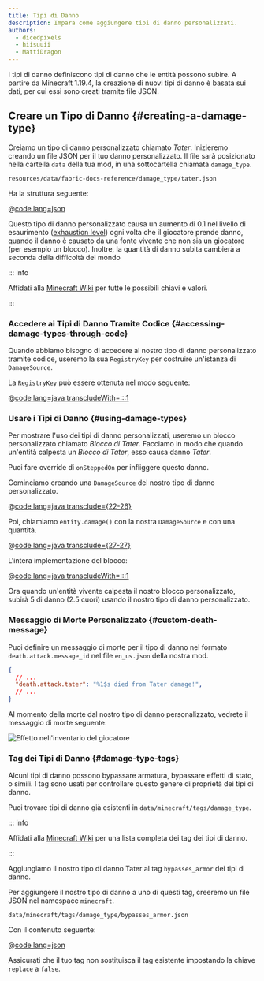 ```yaml
---
title: Tipi di Danno
description: Impara come aggiungere tipi di danno personalizzati.
authors:
  - dicedpixels
  - hiisuuii
  - MattiDragon
---
```


I tipi di danno definiscono tipi di danno che le entità possono subire. A partire da Minecraft 1.19.4, la creazione di nuovi tipi di danno è basata sui dati, per cui essi sono creati tramite file JSON.

## Creare un Tipo di Danno {#creating-a-damage-type}

Creiamo un tipo di danno personalizzato chiamato _Tater_. Inizieremo creando un file JSON per il tuo danno personalizzato. Il file sarà posizionato nella cartella `data` della tua mod, in una sottocartella chiamata `damage_type`.

```:no-line-numbers
resources/data/fabric-docs-reference/damage_type/tater.json
```

Ha la struttura seguente:

@[code lang=json](@/reference/latest/src/main/generated/data/fabric-docs-reference/damage_type/tater.json)

Questo tipo di danno personalizzato causa un aumento di 0.1 nel livello di esaurimento ([exhaustion level](https://minecraft.wiki/w/Hunger#Exhaustion_level_increase)) ogni volta che il giocatore prende danno, quando il danno è causato da una fonte vivente che non sia un giocatore (per esempio un blocco). Inoltre, la quantità di danno subita cambierà a seconda della difficoltà del mondo

::: info

Affidati alla [Minecraft Wiki](https://minecraft.wiki/w/Damage_type#JSON_format) per tutte le possibili chiavi e valori.

:::

### Accedere ai Tipi di Danno Tramite Codice {#accessing-damage-types-through-code}

Quando abbiamo bisogno di accedere al nostro tipo di danno personalizzato tramite codice, useremo la sua `RegistryKey` per costruire un'istanza di `DamageSource`.

La `RegistryKey` può essere ottenuta nel modo seguente:

@[code lang=java transcludeWith=:::1](@/reference/latest/src/main/java/com/example/docs/damage/FabricDocsReferenceDamageTypes.java)

### Usare i Tipi di Danno {#using-damage-types}

Per mostrare l'uso dei tipi di danno personalizzati, useremo un blocco personalizzato chiamato _Blocco di Tater_. Facciamo in modo che quando un'entità calpesta un _Blocco di Tater_, esso causa danno _Tater_.

Puoi fare override di `onSteppedOn` per infliggere questo danno.

Cominciamo creando una `DamageSource` del nostro tipo di danno personalizzato.

@[code lang=java transclude={22-26}](@/reference/latest/src/main/java/com/example/docs/damage/TaterBlock.java)

Poi, chiamiamo `entity.damage()` con la nostra `DamageSource` e con una quantità.

@[code lang=java transclude={27-27}](@/reference/latest/src/main/java/com/example/docs/damage/TaterBlock.java)

L'intera implementazione del blocco:

@[code lang=java transcludeWith=:::1](@/reference/latest/src/main/java/com/example/docs/damage/TaterBlock.java)

Ora quando un'entità vivente calpesta il nostro blocco personalizzato, subirà 5 di danno (2.5 cuori) usando il nostro tipo di danno personalizzato.

### Messaggio di Morte Personalizzato {#custom-death-message}

Puoi definire un messaggio di morte per il tipo di danno nel formato `death.attack.message_id` nel file `en_us.json` della nostra mod.

```json
{
  // ...
  "death.attack.tater": "%1$s died from Tater damage!",
  // ...
}
```

Al momento della morte dal nostro tipo di danno personalizzato, vedrete il messaggio di morte seguente:

![Effetto nell'inventario del giocatore](/assets/develop/tater-damage-death.png)

### Tag dei Tipi di Danno {#damage-type-tags}

Alcuni tipi di danno possono bypassare armatura, bypassare effetti di stato, o simili. I tag sono usati per controllare questo genere di proprietà dei tipi di danno.

Puoi trovare tipi di danno già esistenti in `data/minecraft/tags/damage_type`.

::: info

Affidati alla [Minecraft Wiki](https://minecraft.wiki/w/Tag#Damage_types) per una lista completa dei tag dei tipi di danno.

:::

Aggiungiamo il nostro tipo di danno Tater al tag `bypasses_armor` dei tipi di danno.

Per aggiungere il nostro tipo di danno a uno di questi tag, creeremo un file JSON nel namespace `minecraft`.

```:no-line-numbers
data/minecraft/tags/damage_type/bypasses_armor.json
```

Con il contenuto seguente:

@[code lang=json](@/reference/latest/src/main/generated/data/minecraft/tags/damage_type/bypasses_armor.json)

Assicurati che il tuo tag non sostituisca il tag esistente impostando la chiave `replace` a `false`.
